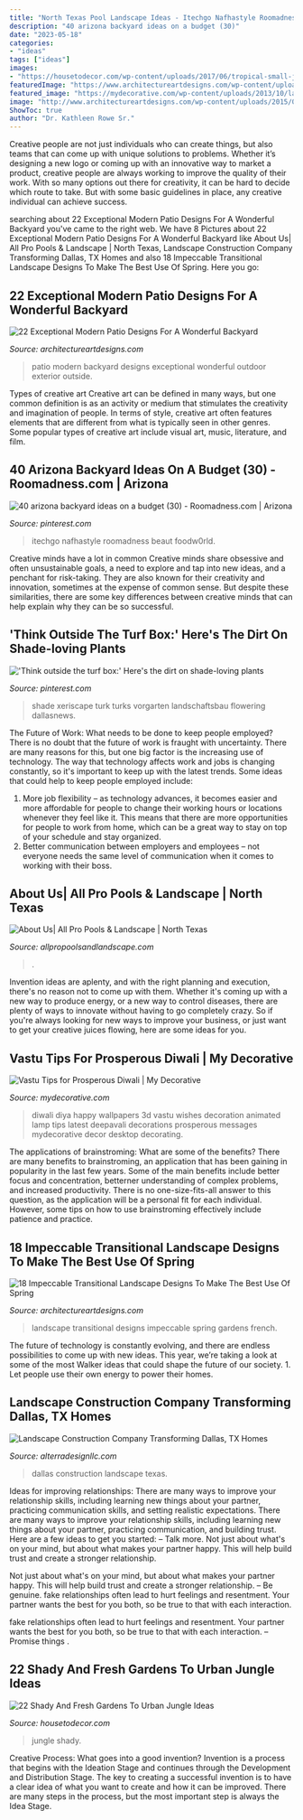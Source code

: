 ```yaml
---
title: "North Texas Pool Landscape Ideas - Itechgo Nafhastyle Roomadness Beaut Foodw0rld"
description: "40 arizona backyard ideas on a budget (30)"
date: "2023-05-18"
categories:
- "ideas"
tags: ["ideas"]
images:
- "https://housetodecor.com/wp-content/uploads/2017/06/tropical-small-jungle-garden-ideas.jpg"
featuredImage: "https://www.architectureartdesigns.com/wp-content/uploads/2015/04/18-Impeccable-Transitional-Landscape-Designs-To-Make-The-Best-Use-Of-Spring-1-630x945.jpg"
featured_image: "https://mydecorative.com/wp-content/uploads/2013/10/latest-diwali-diya-2013.jpg"
image: "http://www.architectureartdesigns.com/wp-content/uploads/2015/02/22-Exceptional-Modern-Patio-Designs-For-A-Wonderful-Backyard-9-630x504.jpg"
ShowToc: true
author: "Dr. Kathleen Rowe Sr."
---
```



Creative people are not just individuals who can create things, but also teams that can come up with unique solutions to problems. Whether it’s designing a new logo or coming up with an innovative way to market a product, creative people are always working to improve the quality of their work. With so many options out there for creativity, it can be hard to decide which route to take. But with some basic guidelines in place, any creative individual can achieve success.

	

		
searching about 22 Exceptional Modern Patio Designs For A Wonderful Backyard you've came to the right web. We have 8 Pictures about 22 Exceptional Modern Patio Designs For A Wonderful Backyard like About Us| All Pro Pools &amp; Landscape | North Texas, Landscape Construction Company Transforming Dallas, TX Homes and also 18 Impeccable Transitional Landscape Designs To Make The Best Use Of Spring. Here you go:
		
    
## 22 Exceptional Modern Patio Designs For A Wonderful Backyard

<img loading=lazy src="http://www.architectureartdesigns.com/wp-content/uploads/2015/02/22-Exceptional-Modern-Patio-Designs-For-A-Wonderful-Backyard-9-630x504.jpg" onerror="this.onerror=null;this.src='https://tse2.mm.bing.net/th?id=OIP.-fmdGgkYXtpYr2IPmsp7IQHaF7&amp;pid=15.1';" alt="22 Exceptional Modern Patio Designs For A Wonderful Backyard">

_Source: architectureartdesigns.com_

>patio modern backyard designs exceptional wonderful outdoor exterior outside. 

	

Types of creative art
Creative art can be defined in many ways, but one common definition is as an activity or medium that stimulates the creativity and imagination of people. In terms of style, creative art often features elements that are different from what is typically seen in other genres. Some popular types of creative art include visual art, music, literature, and film.

    
## 40 Arizona Backyard Ideas On A Budget (30) - Roomadness.com | Arizona

<img loading=lazy src="https://i.pinimg.com/736x/9f/97/69/9f976980d40b896a2abc5f1bdd7aed15.jpg" onerror="this.onerror=null;this.src='https://tse1.mm.bing.net/th?id=OIP.718OhJHb5wB1rWyPe-V5KQHaFW&amp;pid=15.1';" alt="40 arizona backyard ideas on a budget (30) - Roomadness.com | Arizona">

_Source: pinterest.com_

>itechgo nafhastyle roomadness beaut foodw0rld. 

	

Creative minds have a lot in common
Creative minds share obsessive and often unsustainable goals, a need to explore and tap into new ideas, and a penchant for risk-taking. They are also known for their creativity and innovation, sometimes at the expense of common sense. But despite these similarities, there are some key differences between creative minds that can help explain why they can be so successful.

    
## &#039;Think Outside The Turf Box:&#039; Here&#039;s The Dirt On Shade-loving Plants

<img loading=lazy src="https://i.pinimg.com/736x/f8/ea/5c/f8ea5c87346481c081db79008d0c5786.jpg" onerror="this.onerror=null;this.src='https://tse2.mm.bing.net/th?id=OIP.ptnWKy06jxjWKjUtF6HH_wHaKX&amp;pid=15.1';" alt="&#039;Think outside the turf box:&#039; Here&#039;s the dirt on shade-loving plants">

_Source: pinterest.com_

>shade xeriscape turk turks vorgarten landschaftsbau flowering dallasnews. 

	

The Future of Work: What needs to be done to keep people employed?
There is no doubt that the future of work is fraught with uncertainty. There are many reasons for this, but one big factor is the increasing use of technology. The way that technology affects work and jobs is changing constantly, so it's important to keep up with the latest trends. Some ideas that could help to keep people employed include: 
1) More job flexibility – as technology advances, it becomes easier and more affordable for people to change their working hours or locations whenever they feel like it. This means that there are more opportunities for people to work from home, which can be a great way to stay on top of your schedule and stay organized. 
2) Better communication between employers and employees – not everyone needs the same level of communication when it comes to working with their boss.

    
## About Us| All Pro Pools &amp; Landscape | North Texas

<img loading=lazy src="https://allpropoolsandlandscape.com/wp-content/uploads/2019/12/About-Us-Header.jpg" onerror="this.onerror=null;this.src='https://tse4.mm.bing.net/th?id=OIP.9fm4iHxGSNQPJGf2AhRa8AHaE5&amp;pid=15.1';" alt="About Us| All Pro Pools &amp; Landscape | North Texas">

_Source: allpropoolsandlandscape.com_

>. 

	

Invention ideas are aplenty, and with the right planning and execution, there's no reason not to come up with them. Whether it's coming up with a new way to produce energy, or a new way to control diseases, there are plenty of ways to innovate without having to go completely crazy. So if you're always looking for new ways to improve your business, or just want to get your creative juices flowing, here are some ideas for you.

    
## Vastu Tips For Prosperous Diwali | My Decorative

<img loading=lazy src="https://mydecorative.com/wp-content/uploads/2013/10/latest-diwali-diya-2013.jpg" onerror="this.onerror=null;this.src='https://tse4.mm.bing.net/th?id=OIP.odacWRGXOGGwGqpeOf-E7QHaFj&amp;pid=15.1';" alt="Vastu Tips for Prosperous Diwali | My Decorative">

_Source: mydecorative.com_

>diwali diya happy wallpapers 3d vastu wishes decoration animated lamp tips latest deepavali decorations prosperous messages mydecorative decor desktop decorating. 

	

The applications of brainstroming: What are some of the benefits?
There are many benefits to brainstroming, an application that has been gaining in popularity in the last few years. Some of the main benefits include better focus and concentration, betterner understanding of complex problems, and increased productivity. There is no one-size-fits-all answer to this question, as the application will be a personal fit for each individual. However, some tips on how to use brainstroming effectively include patience and practice.

    
## 18 Impeccable Transitional Landscape Designs To Make The Best Use Of Spring

<img loading=lazy src="https://www.architectureartdesigns.com/wp-content/uploads/2015/04/18-Impeccable-Transitional-Landscape-Designs-To-Make-The-Best-Use-Of-Spring-1-630x945.jpg" onerror="this.onerror=null;this.src='https://tse4.mm.bing.net/th?id=OIP.bjRgre5yP6QILpSyPCayEQHaLH&amp;pid=15.1';" alt="18 Impeccable Transitional Landscape Designs To Make The Best Use Of Spring">

_Source: architectureartdesigns.com_

>landscape transitional designs impeccable spring gardens french. 

	

The future of technology is constantly evolving, and there are endless possibilities to come up with new ideas. This year, we’re taking a look at some of the most Walker ideas that could shape the future of our society. 1. Let people use their own energy to power their homes.

    
## Landscape Construction Company Transforming Dallas, TX Homes

<img loading=lazy src="https://alterradesignllc.com/wp-content/uploads/2020/08/dallas-texas-landscape-construction-company.jpg" onerror="this.onerror=null;this.src='https://tse4.mm.bing.net/th?id=OIP.l4gbMs8AD5pdBEgGr_6tKQHaE8&amp;pid=15.1';" alt="Landscape Construction Company Transforming Dallas, TX Homes">

_Source: alterradesignllc.com_

>dallas construction landscape texas. 

	

Ideas for improving relationships: There are many ways to improve your relationship skills, including learning new things about your partner, practicing communication skills, and setting realistic expectations.
There are many ways to improve your relationship skills, including learning new things about your partner, practicing communication, and building trust. Here are a few ideas to get you started: 
     – Talk more. Not just about what's on your mind, but about what makes your partner happy. This will help build trust and create a stronger relationship.

Not just about what's on your mind, but about what makes your partner happy. This will help build trust and create a stronger relationship. – Be genuine. fake relationships often lead to hurt feelings and resentment. Your partner wants the best for you both, so be true to that with each interaction.

fake relationships often lead to hurt feelings and resentment. Your partner wants the best for you both, so be true to that with each interaction. – Promise things .

    
## 22 Shady And Fresh Gardens To Urban Jungle Ideas

<img loading=lazy src="https://housetodecor.com/wp-content/uploads/2017/06/tropical-small-jungle-garden-ideas.jpg" onerror="this.onerror=null;this.src='https://tse2.mm.bing.net/th?id=OIP.I5q-9hOTFFFwfN4mlCogDAHaJ4&amp;pid=15.1';" alt="22 Shady And Fresh Gardens To Urban Jungle Ideas">

_Source: housetodecor.com_

>jungle shady. 

	

Creative Process: What goes into a good invention?
Invention is a process that begins with the Ideation Stage and continues through the Development and Distribution Stage. The key to creating a successful invention is to have a clear idea of what you want to create and how it can be improved. There are many steps in the process, but the most important step is always the Idea Stage.

